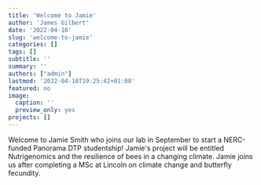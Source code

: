 ```yaml
---
title: 'Welcome to Jamie'
author: 'James Gilbert'
date: '2022-04-10'
slug: 'welcome-to-jamie'
categories: []
tags: []
subtitle: ''
summary: ''
authors: ["admin"]
lastmod: '2022-04-10T19:25:42+01:00'
featured: no
image: 
  caption: ''
  preview_only: yes
projects: []
---
```


Welcome to Jamie Smith who joins our lab in September to start a NERC-funded Panorama DTP studentship!  Jamie's project will be entitled Nutrigenomics and the resilience of bees in a changing climate. Jamie joins us after completing a MSc at Lincoln on climate change and butterfly fecundity.